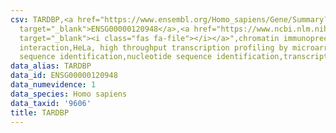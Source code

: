```yaml
---
csv: TARDBP,<a href="https://www.ensembl.org/Homo_sapiens/Gene/Summary?db=core;g=ENSG00000120948"
  target="_blank">ENSG00000120948</a>,<a href="https://www.ncbi.nlm.nih.gov/pubmed/17216044"
  target="_blank"><i class="fas fa-file"></i></a>",chromatin immunoprecipitation assay,direct
  interaction,HeLa, high throughput transcription profiling by microarray,nucleotide
  sequence identification,nucleotide sequence identification,transcriptional regulation,
data_alias: TARDBP
data_id: ENSG00000120948
data_numevidence: 1
data_species: Homo sapiens
data_taxid: '9606'
title: TARDBP
---
```

